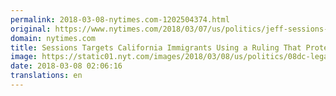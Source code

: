 ```yaml
---
permalink: 2018-03-08-nytimes.com-1202504374.html
original: https://www.nytimes.com/2018/03/07/us/politics/jeff-sessions-california-lawsuit.html?partner=rss&amp;emc=rss
domain: nytimes.com
title: Sessions Targets California Immigrants Using a Ruling That Protected Them
image: https://static01.nyt.com/images/2018/03/08/us/politics/08dc-legal/merlin_135145065_0e470ec9-cec4-474d-a1d5-5bfe57e4d7dd-mediumThreeByTwo440.jpg
date: 2018-03-08 02:06:16
translations: en
---
```



